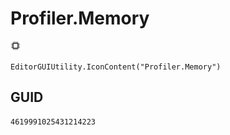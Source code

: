 # Profiler.Memory
![](/img/Profiler.Memory.png)

``` CSharp
EditorGUIUtility.IconContent("Profiler.Memory")
```
## GUID
```
4619991025431214223
```
